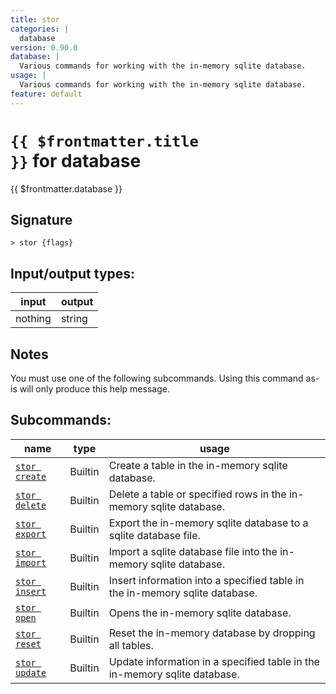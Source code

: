 ```yaml
---
title: stor
categories: |
  database
version: 0.90.0
database: |
  Various commands for working with the in-memory sqlite database.
usage: |
  Various commands for working with the in-memory sqlite database.
feature: default
---
```


<!-- This file is automatically generated. Please edit the command in https://github.com/nushell/nushell instead. -->

# <code>{{ $frontmatter.title }}</code> for database

<div class='command-title'>{{ $frontmatter.database }}</div>

## Signature

`> stor {flags} `

## Input/output types:

| input   | output |
| ------- | ------ |
| nothing | string |

## Notes

You must use one of the following subcommands. Using this command as-is will only produce this help message.

## Subcommands:

| name                                           | type    | usage                                                                       |
| ---------------------------------------------- | ------- | --------------------------------------------------------------------------- |
| [`stor create`](/commands/docs/stor_create.md) | Builtin | Create a table in the in-memory sqlite database.                            |
| [`stor delete`](/commands/docs/stor_delete.md) | Builtin | Delete a table or specified rows in the in-memory sqlite database.          |
| [`stor export`](/commands/docs/stor_export.md) | Builtin | Export the in-memory sqlite database to a sqlite database file.             |
| [`stor import`](/commands/docs/stor_import.md) | Builtin | Import a sqlite database file into the in-memory sqlite database.           |
| [`stor insert`](/commands/docs/stor_insert.md) | Builtin | Insert information into a specified table in the in-memory sqlite database. |
| [`stor open`](/commands/docs/stor_open.md)     | Builtin | Opens the in-memory sqlite database.                                        |
| [`stor reset`](/commands/docs/stor_reset.md)   | Builtin | Reset the in-memory database by dropping all tables.                        |
| [`stor update`](/commands/docs/stor_update.md) | Builtin | Update information in a specified table in the in-memory sqlite database.   |
